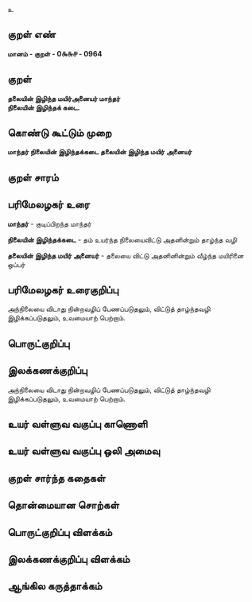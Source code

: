உ

## குறள் எண் 

**மானம் - குறள் - 0௯௬௪ - 0964**

## குறள் 

**தலையின் இழிந்த மயிர்அனையர் மாந்தர்  
நிலையின் இழிந்தக் கடை.** 

## கொண்டு கூட்டும் முறை

**மாந்தர் நிலையின் இழிந்தக்கடை தலையின் இழிந்த மயிர் அனையர்**

## குறள் சாரம் 


## பரிமேலழகர் உரை

**மாந்தர்** - குடிப்பிறந்த மாந்தர் 

**நிலையின் இழிந்தக்கடை** - தம் உயர்ந்த நிலையைவிட்டு அதனின்றும் தாழ்ந்த வழி 

**தலையின் இழிந்த மயிர் அனையர்** - தலையை விட்டு அதனினின்றும் வீழ்ந்த மயிரினை ஒப்பர்

## பரிமேலழகர் உரைகுறிப்பு   

அந்நிலையை விடாது நின்றவழிப் பேணப்படுதலும், விட்டுத் தாழ்ந்தவழி இழிக்கப்படுதலும், உவமையாற் பெற்றாம்.

## பொருட்குறிப்பு 


## இலக்கணக்குறிப்பு  

அந்நிலையை விடாது நின்றவழிப் பேணப்படுதலும், விட்டுத் தாழ்ந்தவழி இழிக்கப்படுதலும், உவமையாற் பெற்றாம்.

## உயர் வள்ளுவ வகுப்பு காணொளி


## உயர் வள்ளுவ வகுப்பு ஒலி அமைவு 

 
## குறள் சார்ந்த கதைகள் 


## தொன்மையான சொற்கள்


## பொருட்குறிப்பு விளக்கம்


## இலக்கணக்குறிப்பு விளக்கம்


## ஆங்கில கருத்தாக்கம் 


